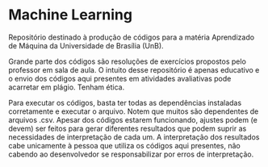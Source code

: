 # Machine Learning
Repositório destinado à produção de códigos para a matéria Aprendizado de Máquina da Universidade de Brasília (UnB).

Grande parte dos códigos são resoluções de exercícios propostos pelo professor em sala de aula. O intuito desse repositório é apenas educativo e o envio dos códigos aqui presentes em atividades avaliativas pode acarretar em plágio. Tenham ética.

Para executar os códigos, basta ter todas as dependências instaladas corretamente e executar o arquivo. Notem que muitos são dependentes de arquivos .csv. Apesar dos códigos estarem funcionando, ajustes podem (e devem) ser feitos para gerar diferentes resultados que podem suprir as necessidades de interpretação de cada um. A interpretação dos resultados cabe unicamente à pessoa que utiliza os códigos aqui presentes, não cabendo ao desenvolvedor se responsabilizar por erros de interpretação.
